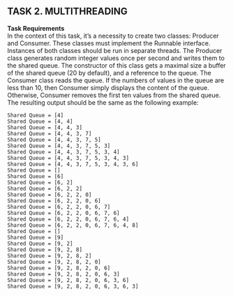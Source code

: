 ## TASK 2. MULTITHREADING

**Task Requirements**<br>
In the context of this task, it’s a necessity to create two classes: Producer and Consumer. These classes must implement the Runnable interface. Instances of both classes should be run in separate threads. The Producer class generates random integer values once per second and writes them to the shared queue. The constructor of this class gets a maximal size a buffer of the shared queue (20 by default), and a reference to the queue. The Consumer class reads the queue. If the numbers of values in the queue are less than 10, then Consumer simply displays the content of the queue. Otherwise, Consumer removes the first ten values from the shared queue.
The resulting output should be the same as the following example:
```
Shared Queue = [4]
Shared Queue = [4, 4]
Shared Queue = [4, 4, 3]
Shared Queue = [4, 4, 3, 7]
Shared Queue = [4, 4, 3, 7, 5]
Shared Queue = [4, 4, 3, 7, 5, 3]
Shared Queue = [4, 4, 3, 7, 5, 3, 4]
Shared Queue = [4, 4, 3, 7, 5, 3, 4, 3]
Shared Queue = [4, 4, 3, 7, 5, 3, 4, 3, 6]
Shared Queue = []
Shared Queue = [6]
Shared Queue = [6, 2]
Shared Queue = [6, 2, 2]
Shared Queue = [6, 2, 2, 0]
Shared Queue = [6, 2, 2, 0, 6]
Shared Queue = [6, 2, 2, 0, 6, 7]
Shared Queue = [6, 2, 2, 0, 6, 7, 6]
Shared Queue = [6, 2, 2, 0, 6, 7, 6, 4]
Shared Queue = [6, 2, 2, 0, 6, 7, 6, 4, 8]
Shared Queue = []
Shared Queue = [9]
Shared Queue = [9, 2]
Shared Queue = [9, 2, 8]
Shared Queue = [9, 2, 8, 2]
Shared Queue = [9, 2, 8, 2, 0]
Shared Queue = [9, 2, 8, 2, 0, 6]
Shared Queue = [9, 2, 8, 2, 0, 6, 3]
Shared Queue = [9, 2, 8, 2, 0, 6, 3, 6]
Shared Queue = [9, 2, 8, 2, 0, 6, 3, 6, 3] 
```
